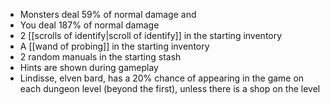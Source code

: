 - Monsters deal 59% of normal damage and
- You deal 187% of normal damage
- 2 [[scrolls of identify|scroll of identify]] in the starting inventory
- A [[wand of probing]] in the starting inventory
- 2 random manuals in the starting stash
- Hints are shown during gameplay
- Lindisse, elven bard, has a 20% chance of appearing in the game on each dungeon level (beyond the first), unless there is a shop on the level